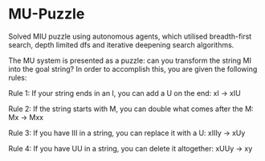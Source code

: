 # MU-Puzzle
Solved MIU puzzle using autonomous agents, which utilised breadth-first search, depth limited dfs and iterative deepening search algorithms.

The MU system is presented as a puzzle: can you transform the string MI into the goal
string? In order to accomplish this, you are given the following rules:

Rule 1: If your string ends in an I, you can add a U on the end: xI → xIU

Rule 2: If the string starts with M, you can double what comes after the M: Mx → Mxx

Rule 3: If you have III in a string, you can replace it with a U: xIIIy → xUy

Rule 4: If you have UU in a string, you can delete it altogether: xUUy → xy

